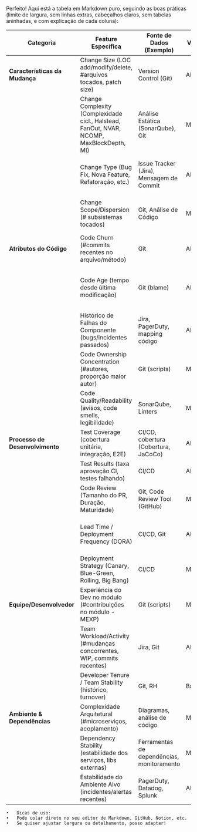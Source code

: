 Perfeito! Aqui está a tabela em Markdown puro, seguindo as boas práticas (limite de largura, sem linhas extras, cabeçalhos claros, sem tabelas aninhadas, e com explicação de cada coluna):

| Categoria                         | Feature Específica                                                                            | Fonte de Dados (Exemplo)                           | Viabilidade      | Racional / Notas                                                                                   |
|------------------------------------|----------------------------------------------------------------------------------------------|----------------------------------------------------|------------------|----------------------------------------------------------------------------------------------------|
| **Características da Mudança**     | Change Size (LOC add/modify/delete, #arquivos tocados, patch size)                           | Version Control (Git)                              | Alta             | Mudanças grandes são mais arriscadas e difíceis de revisar/testar.                                 |
|                                    | Change Complexity (Complexidade cicl., Halstead, FanOut, NVAR, NCOMP, MaxBlockDepth, MI)     | Análise Estática (SonarQube), Git                  | Média            | Mais complexidade = mais risco de erro.                                                            |
|                                    | Change Type (Bug Fix, Nova Feature, Refatoração, etc.)                                       | Issue Tracker (Jira), Mensagem de Commit           | Alta             | Tipos diferentes carregam riscos diferentes (ex: refatoração vs. bug fix).                         |
|                                    | Change Scope/Dispersion (# subsistemas tocados)                                              | Git, Análise de Código                             | Média            | Mudanças que afetam muitos módulos aumentam chance de efeitos colaterais.                          |
| **Atributos do Código**            | Code Churn (#commits recentes no arquivo/método)                                             | Git                                               | Alta             | Alta rotatividade indica instabilidade (“hotspot”).                                                |
|                                    | Code Age (tempo desde última modificação)                                                    | Git (blame)                                        | Alta             | Código antigo/modificado pouco pode ser menos compreendido/mais arriscado.                         |
|                                    | Histórico de Falhas do Componente (bugs/incidentes passados)                                 | Jira, PagerDuty, mapping código                    | Alta             | Componentes problemáticos tendem a continuar falhando.                                             |
|                                    | Code Ownership Concentration (#autores, proporção maior autor)                               | Git (scripts)                                      | Média            | Muita autoria difusa pode aumentar risco.                                                          |
|                                    | Code Quality/Readability (avisos, code smells, legibilidade)                                | SonarQube, Linters                                 | Média            | Baixa qualidade/legibilidade dificulta mudanças corretas.                                          |
| **Processo de Desenvolvimento**     | Test Coverage (cobertura unitária, integração, E2E)                                          | CI/CD, cobertura (Cobertura, JaCoCo)               | Alta             | Baixa cobertura reduz confiança no change.                                                         |
|                                    | Test Results (taxa aprovação CI, testes falhando)                                            | CI/CD                                              | Alta             | Falhas em testes indicam problemas diretos.                                                        |
|                                    | Code Review (Tamanho do PR, Duração, Maturidade)                                             | Git, Code Review Tool (GitHub)                     | Média            | Revisões menores e maduras reduzem riscos.                                                         |
|                                    | Lead Time / Deployment Frequency (DORA)                                                      | CI/CD, Git                                         | Alta             | Métricas de processo maduras correlacionam com mais qualidade/velocidade.                          |
|                                    | Deployment Strategy (Canary, Blue-Green, Rolling, Big Bang)                                  | CI/CD                                              | Média            | Estratégias seguras (Canary, Blue-Green) limitam exposição a falhas.                               |
| **Equipe/Desenvolvedor**           | Experiência do Dev no módulo (#contribuições no módulo - MEXP)                               | Git (scripts)                                      | Média            | Menos familiaridade do dev aumenta risco de erro.                                                  |
|                                    | Team Workload/Activity (#mudanças concorrentes, WIP, commits recentes)                       | Jira, Git                                          | Alta/Média       | Sobrecarga ou alta atividade pode gerar mais erros.                                                |
|                                    | Developer Tenure / Team Stability (histórico, turnover)                                     | Git, RH                                            | Baixa/Média      | Equipes mais estáveis entregam mudanças mais confiáveis.                                           |
| **Ambiente & Dependências**         | Complexidade Arquitetural (#microserviços, acoplamento)                                     | Diagramas, análise de código                       | Média            | Ambientes complexos aumentam raio de impacto.                                                      |
|                                    | Dependency Stability (estabilidade dos serviços, libs externas)                             | Ferramentas de dependências, monitoramento         | Média            | Dependências instáveis aumentam o risco de falha.                                                  |
|                                    | Estabilidade do Ambiente Alvo (incidentes/alertas recentes)                                 | PagerDuty, Datadog, Splunk                         | Alta             | Deploy em ambiente instável eleva risco de problemas.                                              |

	•	Dicas de uso:
	•	Pode colar direto no seu editor de Markdown, GitHub, Notion, etc.
	•	Se quiser ajustar largura ou detalhamento, posso adaptar!
